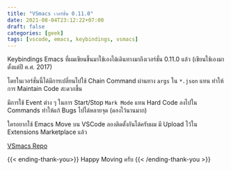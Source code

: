 ```yaml
---
title: "VSmacs เวอร์ชั่น 0.11.0"
date: 2021-08-04T23:12:22+07:00
draft: false
categories: [geek]
tags: [vscode, emacs, keybindings, vsmacs]
---
```


Keybindings Emacs ที่ผมเขียนขึ้นมาใช้เองได้เดินทางมาถึงเวอร์ชั่น 0.11.0 แล้ว (เขียนใช้เองมาตั้งแต่ปี ค.ศ. 2017) <!--more-->

โดยในเวอร์ชั่นนี้ได้มีการเปลี่ยนไปใช้ Chain Command ผ่านทาง `args` ใน `*.json` แทน ทำให้การ Maintain Code สะดวกขึ้น

มีการใช้ Event ต่าง ๆ ในการ Start/Stop `Mark Mode` แทน Hard Code ลงไปใน Commands ทำให้แก้ Bugs ไปได้หลายจุด (ดองไว้นานมาก)

ใครอยากใช้ Emacs Move บน VSCode ลองติดตั้งกันได้ครับผม มี Upload ไว้ใน Extensions Marketplace แล้ว

[VSmacs Repo](https://github.com/kpping/vsmacs)

{{< ending-thank-you>}}
Happy Moving ครับ
{{< /ending-thank-you >}}
